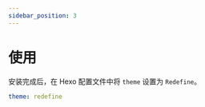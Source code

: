 ```yaml
---
sidebar_position: 3
---
```




# 使用

安装完成后，在 Hexo 配置文件中将 `theme` 设置为 `Redefine`。

```yaml
theme: redefine
```

